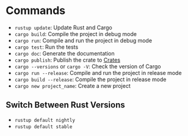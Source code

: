 # Commands

- `rustup update`: Update Rust and Cargo
- `cargo build`: Compile the project in debug mode
- `cargo run`: Compile and run the project in debug mode
- `cargo test`: Run the tests 
- `cargo doc`: Generate the documentation
- `cargo publish`: Publish the crate to [Crates](https://crates.io)
- `cargo --versions` or `cargo -V`: Check the version of Cargo
- `cargo run --release`: Compile and run the project in release mode 
- `cargo build --release`: Compile the project in release mode 
- `cargo new project_name`: Create a new project

## Switch Between Rust Versions

- `rustup default nightly`
- `rustup default stable`